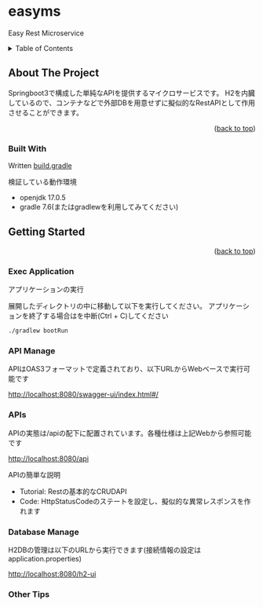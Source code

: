 # easyms
Easy Rest Microservice

<a name="readme-top"></a>

<!-- TABLE OF CONTENTS -->
<details>
  <summary>Table of Contents</summary>
  <ol>
    <li>
      <a href="#about-the-project">About The Project</a>
      <ul>
        <li><a href="#built-with">Built With</a></li>
      </ul>
    </li>
    <li>
      <a href="#getting-started">Getting Started</a>
      <ul>
        <li><a href="#exec-application">Exec Application </a></li>
        <li><a href="#api-manage">API Manage</a></li>
        <li><a href="#apis">API Request</a></li>
        <li><a href="#other-tips">Other Tips</a></li>
      </ul>
    </li>
  </ol>
</details>



<!-- ABOUT THE PROJECT -->
## About The Project

Springboot3で構成した単純なAPIを提供するマイクロサービスです。
H2を内臓しているので、コンテナなどで外部DBを用意せずに擬似的なRestAPIとして作用させることができます。

<p align="right">(<a href="#readme-top">back to top</a>)</p>

### Built With

Written [build.gradle](./build.gradle)

検証している動作環境
* openjdk 17.0.5
* gradle 7.6(またはgradlewを利用してみてください)

<!-- GETTING STARTED -->
## Getting Started

<p align="right">(<a href="#readme-top">back to top</a>)</p>

### Exec Application 
アプリケーションの実行

展開したディレクトリの中に移動して以下を実行してください。
アプリケーションを終了する場合はを中断(Ctrl + C)してください

```sh
./gradlew bootRun
```
    
### API Manage
APIはOAS3フォーマットで定義されており、以下URLからWebベースで実行可能です

[http://localhost:8080/swagger-ui/index.html#/](http://localhost:8080/swagger-ui/index.html#/)

### APIs
APIの実態は/apiの配下に配置されています。各種仕様は上記Webから参照可能です

[http://localhost:8080/api](http://localhost:8080/api)

APIの簡単な説明

* Tutorial: Restの基本的なCRUDAPI
* Code: HttpStatusCodeのステートを設定し、擬似的な異常レスポンスを作れます

### Database Manage
H2DBの管理は以下のURLから実行できます(接続情報の設定はapplication.properties)

[http://localhost:8080/h2-ui](http://localhost:8080/h2-ui)

### Other Tips

